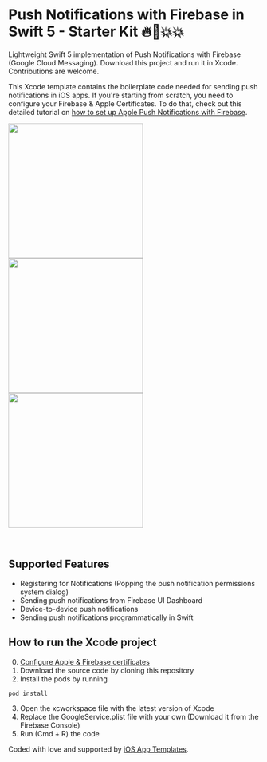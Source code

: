 # Push Notifications with Firebase in Swift 5 - Starter Kit 🔥💖💥💥

Lightweight Swift 5 implementation of Push Notifications with Firebase (Google Cloud Messaging). Download this project and run it in Xcode. Contributions are welcome.

This Xcode template contains the boilerplate code needed for sending push notifications in iOS apps. If you're starting from scratch, you need to configure your Firebase & Apple Certificates. To do that, check out this detailed tutorial on <a href="https://www.iosapptemplates.com/blog/ios-development/push-notifications-firebase-swift-5">how to set up Apple Push Notifications with Firebase</a>.


<a href="https://www.iosapptemplates.com/templates/firebase-push-notifications-swift-starter-kit"><img width="270px" src="https://www.iosapptemplates.com/wp-content/uploads/2019/01/Simulator-Screen-Shot-iPhone-XS-2019-01-28-at-21.58.11-473x1024.png" /></a>
<a href="https://www.iosapptemplates.com/templates/firebase-push-notifications-swift-starter-kit"><img width="270px" src="https://www.iosapptemplates.com/wp-content/uploads/2018/09/IMG_E62FB75298B1-1-473x1024.jpeg" /></a>
<a href="https://www.iosapptemplates.com/templates/firebase-push-notifications-swift-starter-kit"><img width="270px" src="https://www.iosapptemplates.com/wp-content/uploads/2019/01/IMG_5AEC33C94B3A-1-473x1024.jpeg" /></a>

<br/>

## Supported Features
* Registering for Notifications (Popping the push notification permissions system dialog)
* Sending push notifications from Firebase UI Dashboard
* Device-to-device push notifications
* Sending push notifications programmatically in Swift

## How to run the Xcode project

0. <a href="https://www.iosapptemplates.com/blog/ios-development/push-notifications-firebase-swift-5">Configure Apple & Firebase certificates</a>
1. Download the source code by cloning this repository
2. Install the pods by running
```
pod install
```
3. Open the xcworkspace file with the latest version of Xcode
4. Replace the GoogleService.plist file with your own (Download it from the Firebase Console)
5. Run (Cmd + R) the code


Coded with love and supported by <a href="https://www.iosapptemplates.com">iOS App Templates</a>.
